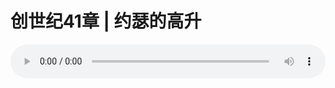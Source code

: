 # 创世纪41章 | 约瑟的高升

<audio style="width: 100%;" preload="false" controls controlslist="nodownload"><source src="https://cdn.simai.ml/audio/mp3/2020/200119_003.mp3" type="audio/mpeg">Your browser does not support the audio element.</audio>



